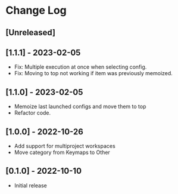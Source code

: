 # Change Log

## [Unreleased]

## [1.1.1] - 2023-02-05
- Fix: Multiple execution at once when selecting config.
- Fix: Moving to top not working if item was previously memoized.

## [1.1.0] - 2023-02-05
- Memoize last launched configs and move them to top
- Refactor code.

## [1.0.0] - 2022-10-26
- Add support for multiproject workspaces
- Move category from Keymaps to Other

## [0.1.0] - 2022-10-10
- Initial release
